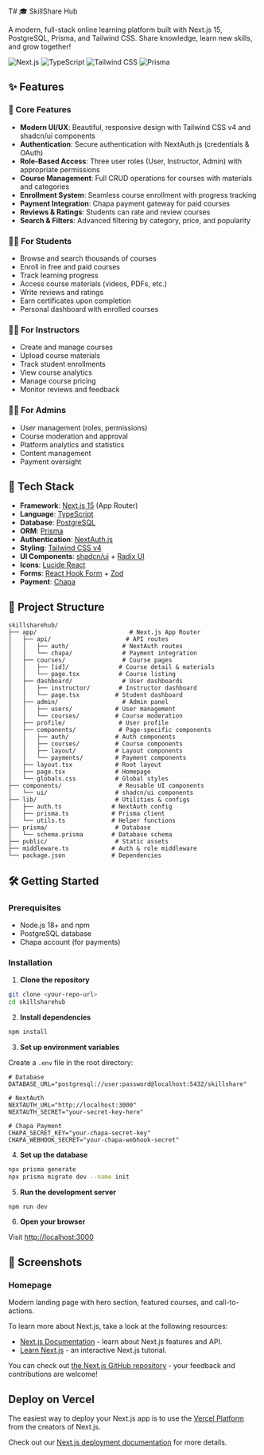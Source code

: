 T# 🎓 SkillShare Hub

A modern, full-stack online learning platform built with Next.js 15, PostgreSQL, Prisma, and Tailwind CSS. Share knowledge, learn new skills, and grow together!

![Next.js](https://img.shields.io/badge/Next.js-15-black)
![TypeScript](https://img.shields.io/badge/TypeScript-5-blue)
![Tailwind CSS](https://img.shields.io/badge/Tailwind-4-38bdf8)
![Prisma](https://img.shields.io/badge/Prisma-6-2d3748)

## ✨ Features

### 🎯 Core Features
- **Modern UI/UX**: Beautiful, responsive design with Tailwind CSS v4 and shadcn/ui components
- **Authentication**: Secure authentication with NextAuth.js (credentials & OAuth)
- **Role-Based Access**: Three user roles (User, Instructor, Admin) with appropriate permissions
- **Course Management**: Full CRUD operations for courses with materials and categories
- **Enrollment System**: Seamless course enrollment with progress tracking
- **Payment Integration**: Chapa payment gateway for paid courses
- **Reviews & Ratings**: Students can rate and review courses
- **Search & Filters**: Advanced filtering by category, price, and popularity

### 👨‍🎓 For Students
- Browse and search thousands of courses
- Enroll in free and paid courses
- Track learning progress
- Access course materials (videos, PDFs, etc.)
- Write reviews and ratings
- Earn certificates upon completion
- Personal dashboard with enrolled courses

### 👨‍🏫 For Instructors
- Create and manage courses
- Upload course materials
- Track student enrollments
- View course analytics
- Manage course pricing
- Monitor reviews and feedback

### 👨‍💼 For Admins
- User management (roles, permissions)
- Course moderation and approval
- Platform analytics and statistics
- Content management
- Payment oversight

## 🚀 Tech Stack

- **Framework**: [Next.js 15](https://nextjs.org/) (App Router)
- **Language**: [TypeScript](https://www.typescriptlang.org/)
- **Database**: [PostgreSQL](https://www.postgresql.org/)
- **ORM**: [Prisma](https://www.prisma.io/)
- **Authentication**: [NextAuth.js](https://next-auth.js.org/)
- **Styling**: [Tailwind CSS v4](https://tailwindcss.com/)
- **UI Components**: [shadcn/ui](https://ui.shadcn.com/) + [Radix UI](https://www.radix-ui.com/)
- **Icons**: [Lucide React](https://lucide.dev/)
- **Forms**: [React Hook Form](https://react-hook-form.com/) + [Zod](https://zod.dev/)
- **Payment**: [Chapa](https://chapa.co/)

## 📁 Project Structure

```
skillsharehub/
├── app/                          # Next.js App Router
│   ├── api/                     # API routes
│   │   ├── auth/               # NextAuth routes
│   │   └── chapa/              # Payment integration
│   ├── courses/                # Course pages
│   │   ├── [id]/              # Course detail & materials
│   │   └── page.tsx           # Course listing
│   ├── dashboard/              # User dashboards
│   │   ├── instructor/        # Instructor dashboard
│   │   └── page.tsx          # Student dashboard
│   ├── admin/                  # Admin panel
│   │   ├── users/            # User management
│   │   └── courses/          # Course moderation
│   ├── profile/               # User profile
│   ├── components/            # Page-specific components
│   │   ├── auth/             # Auth components
│   │   ├── courses/          # Course components
│   │   ├── layout/           # Layout components
│   │   └── payments/         # Payment components
│   ├── layout.tsx            # Root layout
│   ├── page.tsx              # Homepage
│   └── globals.css           # Global styles
├── components/                # Reusable UI components
│   └── ui/                   # shadcn/ui components
├── lib/                      # Utilities & configs
│   ├── auth.ts              # NextAuth config
│   ├── prisma.ts            # Prisma client
│   └── utils.ts             # Helper functions
├── prisma/                   # Database
│   └── schema.prisma        # Database schema
├── public/                   # Static assets
├── middleware.ts            # Auth & role middleware
└── package.json             # Dependencies
```

## 🛠️ Getting Started

### Prerequisites

- Node.js 18+ and npm
- PostgreSQL database
- Chapa account (for payments)

### Installation

1. **Clone the repository**
```bash
git clone <your-repo-url>
cd skillsharehub
```

2. **Install dependencies**
```bash
npm install
```

3. **Set up environment variables**

Create a `.env` file in the root directory:

```env
# Database
DATABASE_URL="postgresql://user:password@localhost:5432/skillshare"

# NextAuth
NEXTAUTH_URL="http://localhost:3000"
NEXTAUTH_SECRET="your-secret-key-here"

# Chapa Payment
CHAPA_SECRET_KEY="your-chapa-secret-key"
CHAPA_WEBHOOK_SECRET="your-chapa-webhook-secret"
```

4. **Set up the database**
```bash
npx prisma generate
npx prisma migrate dev --name init
```

5. **Run the development server**
```bash
npm run dev
```

6. **Open your browser**

Visit [http://localhost:3000](http://localhost:3000)

## 📸 Screenshots

### Homepage
Modern landing page with hero section, featured courses, and call-to-actions.

To learn more about Next.js, take a look at the following resources:

- [Next.js Documentation](https://nextjs.org/docs) - learn about Next.js features and API.
- [Learn Next.js](https://nextjs.org/learn) - an interactive Next.js tutorial.

You can check out [the Next.js GitHub repository](https://github.com/vercel/next.js) - your feedback and contributions are welcome!

## Deploy on Vercel

The easiest way to deploy your Next.js app is to use the [Vercel Platform](https://vercel.com/new?utm_medium=default-template&filter=next.js&utm_source=create-next-app&utm_campaign=create-next-app-readme) from the creators of Next.js.

Check out our [Next.js deployment documentation](https://nextjs.org/docs/app/building-your-application/deploying) for more details.
